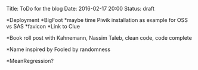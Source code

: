 Title: ToDo for the blog
Date: 2016-02-17 20:00
Status: draft

 *Deployment
 *BigFoot
 *maybe time Piwik installation as example for OSS vs SAS
 *favicon
 *Link to Clue

 *Book roll post with Kahnemann, Nassim Taleb, clean code, code complete


 *Name inspired by Fooled by randomness

 *MeanRegression?